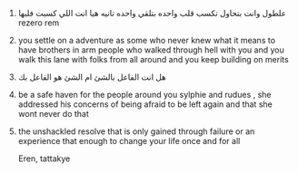 1) علطول وانت بتحاول تكسب قلب واحده بتلقي واحده تانيه هيا انت اللي كسبت فلبها rezero rem 
2) you settle on a adventure as some who never knew what it means to have brothers in arm people who walked through hell with you and you walk this lane with folks from all around and you keep building on merits 
3)  هل انت الفاعل بالشئ ام الشئ هو الفاعل بك
4)  be a safe haven for the people around you sylphie and rudues , she addressed his concerns of being afraid to be left again and that she wont never do that 
 5) the unshackled resolve that is only gained through failure or an experience that enough to change your life once and for all

     Eren, tattakye 
     

